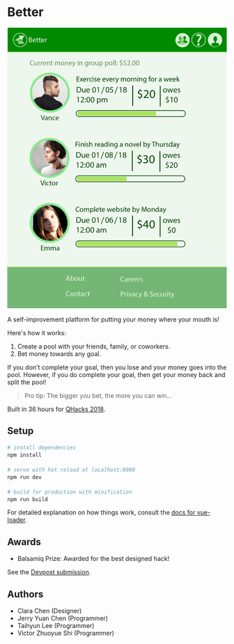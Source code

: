# Better

![Better](better.png)

A self-improvement platform for putting your money where your mouth is!

Here's how it works:

1. Create a pool with your friends, family, or coworkers.
2. Bet money towards any goal.

If you don't complete your goal, then you lose and your money goes into the pool.
However, if you do complete your goal, then get your money back and split the pool!

> Pro tip: The bigger you bet, the more you can win...

Built in 36 hours for [QHacks 2018](https://qhacks2018.devpost.com/).

## Setup

```bash
# install dependencies
npm install

# serve with hot reload at localhost:8080
npm run dev

# build for production with minification
npm run build
```

For detailed explanation on how things work, consult the [docs for vue-loader](http://vuejs.github.io/vue-loader).

## Awards

- Balsamiq Prize: Awarded for the best designed hack!

See the [Devpost submission](https://devpost.com/software/better).

## Authors

- Clara Chen (Designer)
- Jerry Yuan Chen (Programmer)
- Taihyun Lee (Programmer)
- Victor Zhuoyue Shi (Programmer)
